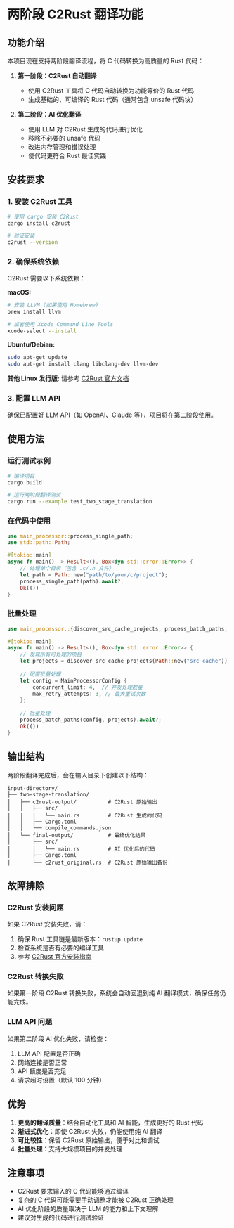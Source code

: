 # 两阶段 C2Rust 翻译功能

## 功能介绍

本项目现在支持两阶段翻译流程，将 C 代码转换为高质量的 Rust 代码：

1. **第一阶段：C2Rust 自动翻译**
   - 使用 C2Rust 工具将 C 代码自动转换为功能等价的 Rust 代码
   - 生成基础的、可编译的 Rust 代码（通常包含 unsafe 代码块）

2. **第二阶段：AI 优化翻译**
   - 使用 LLM 对 C2Rust 生成的代码进行优化
   - 移除不必要的 unsafe 代码
   - 改进内存管理和错误处理
   - 使代码更符合 Rust 最佳实践

## 安装要求

### 1. 安装 C2Rust 工具

```bash
# 使用 cargo 安装 C2Rust
cargo install c2rust

# 验证安装
c2rust --version
```

### 2. 确保系统依赖

C2Rust 需要以下系统依赖：

**macOS:**
```bash
# 安装 LLVM (如果使用 Homebrew)
brew install llvm

# 或者使用 Xcode Command Line Tools
xcode-select --install
```

**Ubuntu/Debian:**
```bash
sudo apt-get update
sudo apt-get install clang libclang-dev llvm-dev
```

**其他 Linux 发行版:**
请参考 [C2Rust 官方文档](https://c2rust.com/)

### 3. 配置 LLM API

确保已配置好 LLM API（如 OpenAI、Claude 等），项目将在第二阶段使用。

## 使用方法

### 运行测试示例

```bash
# 编译项目
cargo build

# 运行两阶段翻译测试
cargo run --example test_two_stage_translation
```

### 在代码中使用

```rust
use main_processor::process_single_path;
use std::path::Path;

#[tokio::main]
async fn main() -> Result<(), Box<dyn std::error::Error>> {
    // 处理单个目录（包含 .c/.h 文件）
    let path = Path::new("path/to/your/c/project");
    process_single_path(path).await?;
    Ok(())
}
```

### 批量处理

```rust
use main_processor::{discover_src_cache_projects, process_batch_paths, MainProcessorConfig};

#[tokio::main]
async fn main() -> Result<(), Box<dyn std::error::Error>> {
    // 发现所有可处理的项目
    let projects = discover_src_cache_projects(Path::new("src_cache")).await?;
    
    // 配置批量处理
    let config = MainProcessorConfig {
        concurrent_limit: 4,  // 并发处理数量
        max_retry_attempts: 3, // 最大重试次数
    };
    
    // 批量处理
    process_batch_paths(config, projects).await?;
    Ok(())
}
```

## 输出结构

两阶段翻译完成后，会在输入目录下创建以下结构：

```
input-directory/
├── two-stage-translation/
│   ├── c2rust-output/          # C2Rust 原始输出
│   │   ├── src/
│   │   │   └── main.rs         # C2Rust 生成的代码
│   │   ├── Cargo.toml
│   │   └── compile_commands.json
│   └── final-output/           # 最终优化结果
│       ├── src/
│       │   └── main.rs         # AI 优化后的代码
│       ├── Cargo.toml
│       └── c2rust_original.rs  # C2Rust 原始输出备份
```

## 故障排除

### C2Rust 安装问题

如果 C2Rust 安装失败，请：

1. 确保 Rust 工具链是最新版本：`rustup update`
2. 检查系统是否有必要的编译工具
3. 参考 [C2Rust 官方安装指南](https://c2rust.com/manual/installation.html)

### C2Rust 转换失败

如果第一阶段 C2Rust 转换失败，系统会自动回退到纯 AI 翻译模式，确保任务仍能完成。

### LLM API 问题

如果第二阶段 AI 优化失败，请检查：

1. LLM API 配置是否正确
2. 网络连接是否正常
3. API 额度是否充足
4. 请求超时设置（默认 100 分钟）

## 优势

1. **更高的翻译质量**：结合自动化工具和 AI 智能，生成更好的 Rust 代码
2. **渐进式优化**：即使 C2Rust 失败，仍能使用纯 AI 翻译
3. **可比较性**：保留 C2Rust 原始输出，便于对比和调试
4. **批量处理**：支持大规模项目的并发处理

## 注意事项

- C2Rust 要求输入的 C 代码能够通过编译
- 复杂的 C 代码可能需要手动调整才能被 C2Rust 正确处理
- AI 优化阶段的质量取决于 LLM 的能力和上下文理解
- 建议对生成的代码进行测试验证
